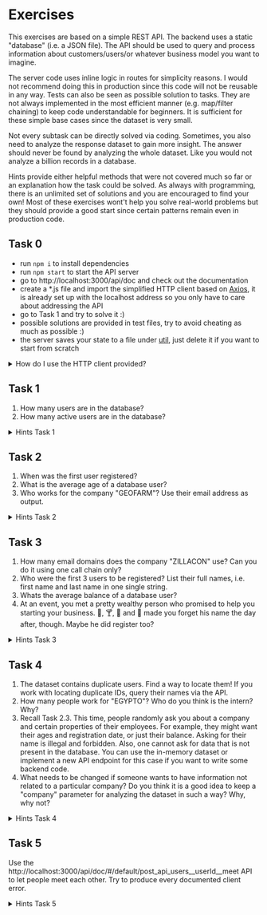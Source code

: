 # Exercises

This exercises are based on a simple REST API. The backend uses a static "database" (i.e. a JSON file). The API
should be used to query and process information about customers/users/or whatever business model you want to imagine.

The server code uses inline logic in routes for simplicity reasons. I would not recommend doing this in production
since this code will not be reusable in any way. Tests can also be seen as possible solution to tasks. They are not always implemented in
the most efficient manner (e.g. map/filter chaining) to keep code understandable for beginners. It is sufficient for these simple base cases 
since the dataset is very small. 

Not every subtask can be directly solved via coding. Sometimes, you also need to analyze the response dataset to gain more insight. 
The answer should never be found by analyzing the whole dataset. Like you would not analyze a billion records in a database.

Hints provide either helpful methods that were not covered much so far or an explanation how the task could be solved. 
As always with programming, there is an unlimited set of solutions and you are encouraged to find your own! Most of these
exercises wont't help you solve real-world problems but they should provide a good start since certain patterns remain
even in production code.

## Task 0
- run `npm i` to install dependencies
- run `npm start` to start the API server
- go to http://localhost:3000/api/doc and check out the documentation
- create a *.js file and import the simplified HTTP client based on [Axios](https://github.com/axios/axios),
it is already set up with the localhost address so you only have to care about addressing the API
- go to Task 1 and try to solve it :)
- possible solutions are provided in test files, try to avoid cheating as much as possible :)
- the server saves your state to a file under [util](../util), just delete it if you want to start from scratch 

<details><summary>How do I use the HTTP client provided?</summary>

<span>Your response object will look like <a href="https://github.com/axios/axios#response-schema">this</a>.</span>
```javascript
const { http } = require('../util/util') // ensure that your relative path is correct

// note that this execution does not wait for your HTTP call to finish
http.get('/api/users')
    .then(response => {
      // Do something with the response  
    })
    .catch(error => {
      // Handle the error
    })

// if you want to use async-await ensure that you are in an async function
// a rejection here will crash your code while the above call does not
// how does that relate to the manner in which the code is executed?
const response = await http.get('/api/users')     
```

</details>

## Task 1
1. How many users are in the database?
2. How many active users are in the database?

<details><summary>Hints Task 1</summary>
<p>

```javascript
Array.prototype.filter()      // can be used to find elements matching a condition
```

</p>
</details>

## Task 2
1. When was the first user registered?
2. What is the average age of a database user?
3. Who works for the company "GEOFARM"? Use their email address as output.

<details><summary>Hints Task 2</summary>
<p>

```javascript
Date.parse()                  // returns a number
Math.floor() || Math.ceil()   // use it remove fractional digits
Math.min()                    // can be used to find the smallest value in a collection, 
                              // it does not accept an array, though! lookup what the ES6 spread operator does
Array.prototype.sort()        // consider using .sort() for sorting numbers
Date.prototype.toISOString()  // converts a numeric date to a date string
```

</p>
</details>

## Task 3
1. How many email domains does the company "ZILLACON" use? Can you do it using one call chain only?
2. Who were the first 3 users to be registered? List their full names, i.e. first name and last name in one single string.
3. Whats the average balance of a database user?
4. At an event, you met a pretty wealthy person who promised to help you starting your business. :beers:, :cocktail:, :tropical_drink: and :wine_glass:
made you forget his name the day after, though. Maybe he did register too?

<details><summary>Hints Task 3</summary>
<p>
The balance is a string in the dataset! Use your knowledge about type conversions to deal with this.
 
```javascript
String.prototype.split()      // just as in any other language
Array.prototype.pop()         // removes and returns the last element of an array 
Array.prototype.map()         // transforms a sequence into another sequence
Array.prototype.sort()        // consider using .sort() for sorting objects
Array.prototype.slice()       // get a portion of an array
```

</p>
</details>

## Task 4
1. The dataset contains duplicate users. Find a way to locate them! If you work with locating duplicate IDs, query their names via the API.
2. How many people work for "EGYPTO"? Who do you think is the intern? Why?
3. Recall Task 2.3. This time, people randomly ask you about a company and certain properties of their employees.
For example, they might want their ages and registration date, or just their balance. Asking for their name is illegal and forbidden. Also, 
one cannot ask for data that is not present in the database. You can use the in-memory dataset or implement a new API endpoint for this case
if you want to write some backend code.
4. What needs to be changed if someone wants to have information not related to a particular company? Do you think it is a good idea to keep
a "company" parameter for analyzing the dataset in such a way? Why, why not? 

<details><summary>Hints Task 4</summary>

<ol>
    <li>If you have the IDs, try using the Promise.all() operation to query all users asynchronously. What are the limitations with this?</li>
    <li>Once you get the response, you might see the solution by looking at the data set.</li>
    <li>Try using .map, .filter and .reduce. No more hints. :)</li>
    <li>
        It is a good programming pattern to use functions that do exactly one thing at a time. A function that statically 
        filters by the "company" property and then extracts some more properties from the filtered list is not very reusable. 
        Try to decouple the filtering from the property data extraction.
    </li>
</ol>

</details>

## Task 5
Use the http://localhost:3000/api/doc/#/default/post_api_users__userId__meet API to let people meet each other. Try to produce
every documented client error.  

    
<details><summary>Hints Task 5</summary>
<p></p>
</details>    
